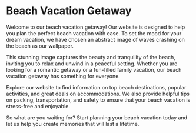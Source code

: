 <!--
Write me markdown content of website with wallpaper:

"An abstract image of waves crashing on the beach for a vacation or travel website"

The header of the page should not be copy of the text but rather a real content of the website which is using this wallpaper.
-->

<!--font:Poppins-->

# Beach Vacation Getaway

Welcome to our beach vacation getaway! Our website is designed to help you plan the perfect beach vacation with ease. To set the mood for your dream vacation, we have chosen an abstract image of waves crashing on the beach as our wallpaper. 

This stunning image captures the beauty and tranquility of the beach, inviting you to relax and unwind in a peaceful setting. Whether you are looking for a romantic getaway or a fun-filled family vacation, our beach vacation getaway has something for everyone.

Explore our website to find information on top beach destinations, popular activities, and great deals on accommodations. We also provide helpful tips on packing, transportation, and safety to ensure that your beach vacation is stress-free and enjoyable.

So what are you waiting for? Start planning your beach vacation today and let us help you create memories that will last a lifetime.
